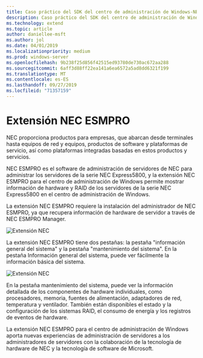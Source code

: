```yaml
---
title: Caso práctico del SDK del centro de administración de Windows-NEC
description: Caso práctico del SDK del centro de administración de Windows-NEC
ms.technology: extend
ms.topic: article
author: daniellee-msft
ms.author: jol
ms.date: 04/01/2019
ms.localizationpriority: medium
ms.prod: windows-server
ms.openlocfilehash: 9b238f25d856f42515ed93780de730ac672aa288
ms.sourcegitcommit: 6aff3d88ff22ea141a6ea6572a5ad8dd6321f199
ms.translationtype: MT
ms.contentlocale: es-ES
ms.lasthandoff: 09/27/2019
ms.locfileid: "71357159"
---
```

# <a name="nec-esmpro-extension"></a>Extensión NEC ESMPRO

NEC proporciona productos para empresas, que abarcan desde terminales hasta equipos de red y equipos, productos de software y plataformas de servicio, así como plataformas integradas basadas en estos productos y servicios.

NEC ESMPRO es el software de administración de servidores de NEC para administrar los servidores de la serie NEC Express5800, y la extensión NEC ESMPRO para el centro de administración de Windows permite mostrar información de hardware y RAID de los servidores de la serie NEC Express5800 en el centro de administración de Windows.

La extensión NEC ESMPRO requiere la instalación del administrador de NEC ESMPRO, ya que recupera información de hardware de servidor a través de NEC ESMPRO Manager.

![Extensión NEC](../../media/extend-case-study-nec/nec-1.png)

La extensión NEC ESMPRO tiene dos pestañas: la pestaña "información general del sistema" y la pestaña "mantenimiento del sistema". En la pestaña Información general del sistema, puede ver fácilmente la información básica del sistema.

![Extensión NEC](../../media/extend-case-study-nec/nec-2.png)

En la pestaña mantenimiento del sistema, puede ver la información detallada de los componentes de hardware individuales, como procesadores, memoria, fuentes de alimentación, adaptadores de red, temperatura y ventilador. También están disponibles el estado y la configuración de los sistemas RAID, el consumo de energía y los registros de eventos de hardware.

La extensión NEC ESMPRO para el centro de administración de Windows aporta nuevas experiencias de administración de servidores a los administradores de servidores con la colaboración de la tecnología de hardware de NEC y la tecnología de software de Microsoft.